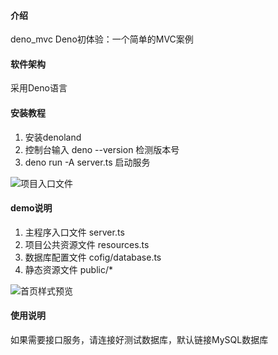 #### 介绍
deno_mvc
Deno初体验：一个简单的MVC案例

#### 软件架构

采用Deno语言

#### 安装教程

1.  安装denoland
2.  控制台输入 deno --version 检测版本号
3.  deno run -A server.ts 启动服务

![项目入口文件](https://images.gitee.com/uploads/images/2021/0126/150020_73e6e3ab_517625.png "QQ截图20210126111416.png")

#### demo说明

1. 主程序入口文件 server.ts
2. 项目公共资源文件 resources.ts
3. 数据库配置文件 cofig/database.ts
4. 静态资源文件 public/*

![首页样式预览](https://images.gitee.com/uploads/images/2021/0126/145923_2d7275da_517625.png "demo.png")

#### 使用说明

如果需要接口服务，请连接好测试数据库，默认链接MySQL数据库


